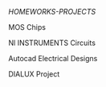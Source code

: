 *HOMEWORKS-PROJECTS*


MOS Chips

Nl INSTRUMENTS Circuits

Autocad Electrical Designs

DIALUX Project

